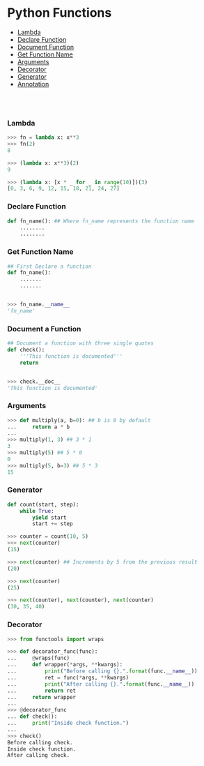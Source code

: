 # Python Functions



- [Lambda](#lambda)
- [Declare Function](#lambda)
- [Document Function](#document-a-function)
- [Get Function Name](#get-function-name)
- [Arguments](#arguments)
- [Decorator](#lambda)
- [Generator](#generator)
- [Annotation](#lambda)


<br><br>
### Lambda

```python
>>> fn = lambda x: x**3
>>> fn(2)
8

>>> (lambda x: x**3)(2)
9

>>> (lambda x: [x * _ for _ in range(10)])(3)
[0, 3, 6, 9, 12, 15, 18, 21, 24, 27]
```



### Declare Function

```python
def fn_name(): ## Where fn_name represents the function name
    ........
    ........

```


### Get Function Name
```python
## First Declare a function 
def fn_name():
    .......
    .......


>>> fn_name.__name__
'fn_name'
```


### Document a Function
```python
## Document a function with three single quotes
def check():
    '''This function is documented'''
    return


>>> check.__doc__
'This function is documented'
```


### Arguments
```python
>>> def multiply(a, b=0): ## b is 0 by default
...     return a * b
...
>>> multiply(1, 3) ## 3 * 1
3
>>> multiply(5) ## 5 * 0
0
>>> multiply(5, b=3) ## 5 * 3
15
```


### Generator
```python
def count(start, step):
    while True:
        yield start
        start += step

>>> counter = count(10, 5)
>>> next(counter)
(15)

>>> next(counter) ## Increments by 5 from the previous result
(20)

>>> next(counter)
(25)

>>> next(counter), next(counter), next(counter)
(30, 35, 40)
```


### Decorator

```python
>>> from functools import wraps

>>> def decorator_func(func):
...     @wraps(func)
...     def wrapper(*args, **kwargs):
...         print("Before calling {}.".format(func.__name__))
...         ret = func(*args, **kwargs)
...         print("After calling {}.".format(func.__name__))
...         return ret
...     return wrapper
...
>>> @decorator_func
... def check():
...     print("Inside check function.")
...
>>> check()
Before calling check.
Inside check function.
After calling check.
```